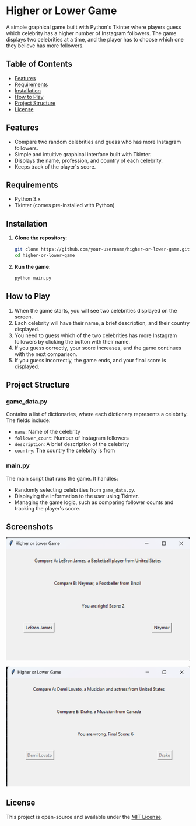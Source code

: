# Higher or Lower Game

A simple graphical game built with Python's Tkinter where players guess which celebrity has a higher number of Instagram followers. The game displays two celebrities at a time, and the player has to choose which one they believe has more followers.

## Table of Contents

- [Features](#features)
- [Requirements](#requirements)
- [Installation](#installation)
- [How to Play](#how-to-play)
- [Project Structure](#project-structure)
- [License](#license)

## Features

- Compare two random celebrities and guess who has more Instagram followers.
- Simple and intuitive graphical interface built with Tkinter.
- Displays the name, profession, and country of each celebrity.
- Keeps track of the player's score.

## Requirements

- Python 3.x
- Tkinter (comes pre-installed with Python)

## Installation

1. **Clone the repository**:
    ```sh
    git clone https://github.com/your-username/higher-or-lower-game.git
    cd higher-or-lower-game
    ```

2. **Run the game**:
    ```sh
    python main.py
    ```

## How to Play

1. When the game starts, you will see two celebrities displayed on the screen.
2. Each celebrity will have their name, a brief description, and their country displayed.
3. You need to guess which of the two celebrities has more Instagram followers by clicking the button with their name.
4. If you guess correctly, your score increases, and the game continues with the next comparison.
5. If you guess incorrectly, the game ends, and your final score is displayed.

## Project Structure


### game_data.py

Contains a list of dictionaries, where each dictionary represents a celebrity. The fields include:
- `name`: Name of the celebrity
- `follower_count`: Number of Instagram followers
- `description`: A brief description of the celebrity
- `country`: The country the celebrity is from

### main.py

The main script that runs the game. It handles:
- Randomly selecting celebrities from `game_data.py`.
- Displaying the information to the user using Tkinter.
- Managing the game logic, such as comparing follower counts and tracking the player's score.

## Screenshots
![Alt text](screenshots/higher_lower.png)

![Alt text](screenshots/higher_lower1.png)

## License

This project is open-source and available under the [MIT License](LICENSE).
